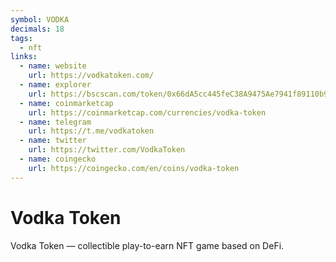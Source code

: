 ```yaml
---
symbol: VODKA
decimals: 18
tags:
  - nft
links:
  - name: website
    url: https://vodkatoken.com/
  - name: explorer
    url: https://bscscan.com/token/0x66dA5cc445feC38A9475Ae7941f89110b9d256b9
  - name: coinmarketcap
    url: https://coinmarketcap.com/currencies/vodka-token
  - name: telegram
    url: https://t.me/vodkatoken
  - name: twitter
    url: https://twitter.com/VodkaToken
  - name: coingecko
    url: https://coingecko.com/en/coins/vodka-token
---
```


# Vodka Token

Vodka Token — collectible play-to-earn NFT game based on DeFi.
